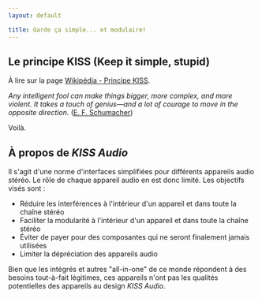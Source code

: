 ```yaml
---
layout: default

title: Garde ça simple... et modulaire!
---
```


<div class="container">

## Le principe KISS (Keep it simple, stupid)

À lire sur la page [Wikipédia - Principe KISS](https://fr.wikipedia.org/wiki/Principe_KISS).

*Any intelligent fool can make things bigger, more complex, and more violent.
It takes a touch of genius—and a lot of courage to move in the opposite direction.*
([E. F. Schumacher](https://en.wikiquote.org/wiki/E._F._Schumacher))

Voilà.


## À propos de *KISS Audio*

Il s'agit d'une norme d'interfaces simplifiées pour différents appareils audio stéréo.
Le rôle de chaque appareil audio en est donc limité. Les objectifs visés sont :

* Réduire les interférences à l'intérieur d'un appareil et dans toute la chaîne stéréo
* Faciliter la modularité à l'intérieur d'un appareil et dans toute la chaîne stéréo
* Éviter de payer pour des composantes qui ne seront finalement jamais utilisées
* Limiter la dépréciation des appareils audio

Bien que les intégrés et autres "all-in-one" de ce monde répondent à des besoins tout-à-fait
légitimes, ces appareils n'ont pas les qualités potentielles des appareils au design
*KISS Audio*.

</div>
